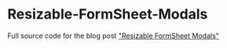 # Resizable-FormSheet-Modals
Full source code for the blog post ["Resizable FormSheet Modals"](http://yourfriendlyioscoder.com/blog/2018/05/20/resizable-formsheet-modals/)
